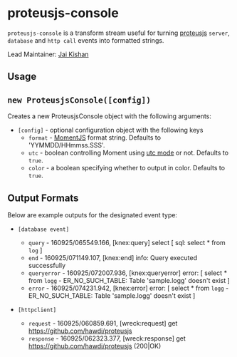 # proteusjs-console

`proteusjs-console` is a transform stream useful for turning [proteusjs](https://github.com/hawdi/proteusjs) `server`, `database` and `http call` events into formatted strings.

Lead Maintainer: [Jai Kishan](https://github.com/geekjai)

## Usage

## `new ProteusjsConsole([config])`
Creates a new ProteusjsConsole object with the following arguments:

- `[config]` - optional configuration object with the following keys
	- `format` - [MomentJS](http://momentjs.com/docs/#/displaying/format/) format string. Defaults to 'YYMMDD/HHmmss.SSS'.
	- `utc` - boolean controlling Moment using [utc mode](http://momentjs.com/docs/#/parsing/utc/) or not. Defaults to `true`.
	- `color` - a boolean specifying whether to output in color. Defaults to `true`.

## Output Formats
Below are example outputs for the designated event type:

- `[database event]`
	- `query` - 160925/065549.166, [knex:query] select [ sql: select * from `log` ]
	- `end`	-	160925/071149.107, [knex:end] info: Query executed successfully
	- `queryerror` - 160925/072007.936, [knex:queryerror] error: [ select * from `logg` - ER_NO_SUCH_TABLE: Table 'sample.logg' doesn't exist ]
	- `error`	- 160925/074231.942, [knex:error] error: [ select * from `logg` - ER_NO_SUCH_TABLE: Table 'sample.logg' doesn't exist ]



- `[httpclient]`
	- `request` - 160925/060859.691, [wreck:request] get https://github.com/hawdi/proteusjs
	- `response` - 160925/062323.377, [wreck:response] get https://github.com/hawdi/proteusjs (200|OK)
